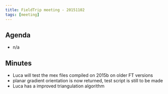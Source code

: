 ```yaml
---
title: FieldTrip meeting - 20151102
tags: [meeting]
---
```


## Agenda

- n/a

## Minutes

- Luca will test the mex files compiled on 2015b on older FT versions
- planar gradient orientation is now returned, test script is still to be made
- Luca has a improved triangulation algorithm

